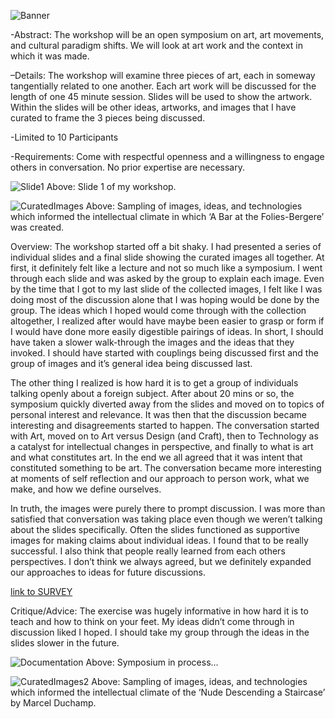 ![Banner](http://www.chesterdols.com/wp-content/uploads/2017/03/Screen-Shot-2017-03-19-at-11.39.15-AM.png)

-Abstract:  The workshop will be an open symposium on art, art movements, and cultural paradigm shifts.  We will look at art work and the context in which it was made.

–Details:  The workshop will examine three pieces of art, each in someway tangentially related to one another.  Each art work will be discussed for the length of one 45 minute session.  Slides will be used to show the artwork.  Within the slides will be other ideas, artworks, and images that I have curated to frame the 3 pieces being discussed.

-Limited to 10 Participants

-Requirements:  Come with respectful openness and a willingness to engage others in conversation.  No prior expertise are necessary.

![Slide1](http://www.chesterdols.com/wp-content/uploads/2017/03/Screen-Shot-2017-03-20-at-4.32.51-AM.png)
Above: Slide 1 of my workshop.

![CuratedImages](http://www.chesterdols.com/wp-content/uploads/2017/03/Screen-Shot-2017-03-20-at-4.32.33-AM.png)
Above: Sampling of images, ideas, and technologies which informed the intellectual climate in which ‘A Bar at the Folies-Bergere’ was created.

Overview:  The workshop started off a bit shaky.  I had presented a series of individual slides and a final slide showing the curated images all together.  At first, it definitely felt like a lecture and not so much like a symposium.  I went through each slide and was asked by the group to explain each image.  Even by the time that I got to my last slide of the collected images, I felt like I was doing most of the discussion alone that I was hoping would be done by the group.  The ideas which I hoped would come through with the collection altogether, I realized after would have maybe been easier to grasp or form if I would have done more easily digestible pairings of ideas.  In short, I should have taken a slower walk-through the images and the ideas that they invoked. I should have started with couplings being discussed first and the group of images and it’s general idea being discussed last.

The other thing I realized is how hard it is to get a group of individuals talking openly about a foreign subject.  After about 20 mins or so, the symposium quickly diverted away from the slides and moved on to topics of personal interest and relevance.  It was then that the discussion became interesting and disagreements started to happen.  The conversation started with Art, moved on to Art versus Design (and Craft), then to Technology as a catalyst for intellectual changes in perspective, and finally to what is art and what constitutes art.  In the end we all agreed that it was intent that constituted something to be art.  The conversation became more interesting at moments of self reflection and our approach to person work, what we make, and how we define ourselves.

In truth, the images were purely there to prompt discussion.  I was more than satisfied that conversation was taking place even though we weren’t talking about the slides specifically.  Often the slides functioned as supportive images for making claims about individual ideas.  I found that to be really successful.  I also think that people really learned from each others perspectives.  I don’t think we always agreed, but we definitely expanded our approaches to ideas for future discussions.

[link to SURVEY](https://docs.google.com/a/nyu.edu/forms/d/e/1FAIpQLSdsVWALNZqy-9G1fwJYgEY-3z_QpjKenG5tQpMtCpz0PZPB2g/viewform?c=0&w=1)

Critique/Advice:  The exercise was hugely informative in how  hard it is to teach and how to think on your feet.  My ideas didn’t come through in discussion liked I hoped.  I should take my group through the ideas in the slides slower in the future.

![Documentation](http://www.chesterdols.com/wp-content/uploads/2017/03/Screen-Shot-2017-03-20-at-4.31.27-AM.png)
Above: Symposium in process…

![CuratedImages2](http://www.chesterdols.com/wp-content/uploads/2017/03/Screen-Shot-2017-03-20-at-4.35.09-AM.png)
Above: Sampling of images, ideas, and technologies which informed the intellectual climate of the ‘Nude Descending a Staircase’ by Marcel Duchamp.

